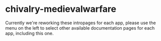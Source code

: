 # chivalry-medievalwarfare

Currently we're reworking these intropages for each app, please use the menu on the left to select other available documentation pages for each app, including this one.

